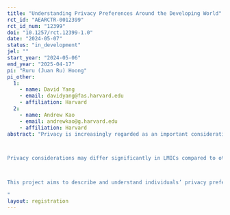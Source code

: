 ```yaml
---
title: "Understanding Privacy Preferences Around the Developing World"
rct_id: "AEARCTR-0012399"
rct_id_num: "12399"
doi: "10.1257/rct.12399-1.0"
date: "2024-05-07"
status: "in_development"
jel: ""
start_year: "2024-05-06"
end_year: "2025-04-17"
pi: "Ruru (Juan Ru) Hoong"
pi_other:
  1:
    - name: David Yang
    - email: davidyang@fas.harvard.edu
    - affiliation: Harvard
  2:
    - name: Andrew Kao
    - email: andrewkao@g.harvard.edu
    - affiliation: Harvard
abstract: "Privacy is increasingly regarded as an important consideration for consumer protection in digital financial services (DFS), with privacy preferences and attitudes governing many online choices and behaviors. However, these preferences remain one of the least understood topics in social science. This problem is even more pronounced in low- and middle-income countries (LMICs), since most work on privacy preferences is conducted in the US and Europe. 

Privacy considerations may differ significantly in LMICs compared to other rich countries for many reasons. If privacy is considered a luxury, then the significant income disparities between LMICs and richer nations could affect the perceived tradeoffs. Further, intrinsic privacy preferences may differ across countries due to different cultural contexts, political and historical reasons or demographics. The use of DFS in LMICs also differs from countries that digitized earlier. For example, many LMICs moved directly from cash to mobile payments, bypassing credit and debit cards, which could influence the formation of beliefs of privacy.

This project aims to describe and understand individuals’ privacy preferences and attitudes online — what do people prefer in terms of privacy protection and how do they consider trade-offs? How do they reason about privacy? What drives their privacy-related behaviors? And how does the structure of privacy preferences and attitudes differ across individuals within and across countries? 
"
layout: registration
---
```


